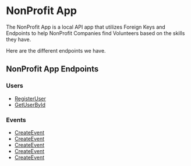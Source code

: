 # NonProfit App

The NonProfit App is a local API app that utilizes Foreign Keys and Endpoints to help NonProfit Companies find Volunteers based on the skills they have.

Here are the different endpoints we have.

## NonProfit App Endpoints

### Users
- [RegisterUser](./Endpoints/User/RegisterUser.md)
- [GetUserById](./Endpoints/User/GetUserById.md)

### Events
- [CreateEvent](./Endpoints/Event/CreateEvent.md)
- [CreateEvent](./Endpoints/Event/CreateEvent.md)
- [CreateEvent](./Endpoints/Event/CreateEvent.md)
- [CreateEvent](./Endpoints/Event/CreateEvent.md)
- [CreateEvent](./Endpoints/Event/CreateEvent.md)